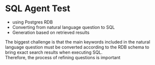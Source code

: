 # SQL Agent Test

- using Postgres RDB
- Converting from natural language question to SQL
- Generation based on retrieved results

The biggest challenge is that the main keywords included in the natural language question must be converted according to the RDB schema to bring exact search results when executing SQL.<br>
Therefore, the process of refining questions is important
